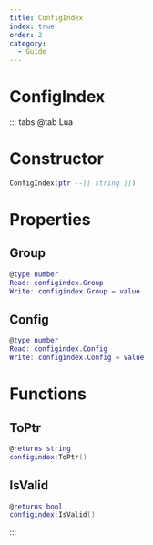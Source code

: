```yaml
---
title: ConfigIndex
index: true
order: 2
category:
  - Guide
---
```


# ConfigIndex

::: tabs
@tab Lua
# Constructor
```lua
ConfigIndex(ptr --[[ string ]])
```
# Properties
## Group 
```lua
@type number
Read: configindex.Group
Write: configindex.Group = value
```
## Config 
```lua
@type number
Read: configindex.Config
Write: configindex.Config = value
```
# Functions
## ToPtr
```lua
@returns string
configindex:ToPtr()
```
## IsValid
```lua
@returns bool
configindex:IsValid()
```

:::
